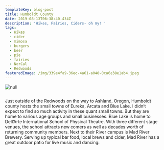 ```yaml
---
templateKey: blog-post
title: Humboldt County
date: 2019-08-13T06:38:40.434Z
description: 'Hikes, Fairies, Ciders- oh my! '
tags:
  - Hikes
  - cider
  - mimosa
  - burgers
  - beer
  - pie
  - fairies
  - NorCal
  - Redwoods
featuredImage: /img/339e4fa9-36ec-4a61-a048-0ca6e38e1ab4.jpeg
---
```

![null](/img/339e4fa9-36ec-4a61-a048-0ca6e38e1ab4.jpeg)

![]()

Just outside of the Redwoods on the way to Ashland, Oregon, Humboldt county hosts the small towns of Eureka, Arcata and Blue Lake. I didn’t expect to find so much activity in these quant small towns. But they are home to various age groups and small businesses. Blue Lake is home to Dell’Arte International School of Physical Theatre. With three different stage venues, the school attracts new comers as well as decades worth of returning community members. Next to their River campus is Mad River Brewery. Serving up typical bar food, local brews and  cider, Mad River has a great outdoor patio for live music and dancing.
